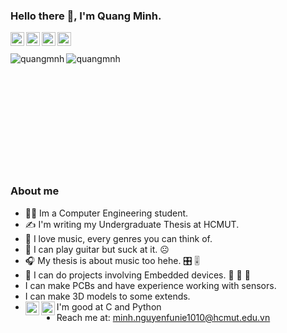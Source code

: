 ### Hello there 👋, I'm Quang Minh.

<a href="https://github.com/quangmnh">
  <img align="left" alt="github" width="22px" src="https://pics.freeicons.io/uploads/icons/png/16472142071530099325-512.png" />
</a>
<a href="https://www.linkedin.com/in/quangminhnt/">
  <img align="left" alt="linkedin" width="22px" src="https://pics.freeicons.io/uploads/icons/png/16090541531530099327-512.png" />
</a>
<a href="https://www.facebook.com/quangminh.nguyentran.79/">
  <img align="left" alt="facebook" width="22px" src="https://pics.freeicons.io/uploads/icons/png/14179583611530077750-512.png" />
</a>
<a href="https://twitter.com/quangmnh_nt">
  <img align="left" alt="twitter" width="22px" src="https://pics.freeicons.io/uploads/icons/png/5959933821530099343-512.png" />
</a>

<br/><br/>
<img style="float" align = "left" src="https://github-readme-stats.vercel.app/api?username=quangmnh&count_private=true&show_icons=true&theme=cobalt" alt="quangmnh" />
<img style="float" align = "left" src="https://github-readme-stats.vercel.app/api/top-langs/?username=quangmnh&show_icons=true&theme=cobalt" alt="quangmnh" />
<br/><br/><br/><br/><br/><br/><br/><br/><br/><br/><br/>


### About me
- :man_student: Im a Computer Engineering student.
- :writing_hand: I'm writing my Undergraduate Thesis at HCMUT.
- :musical_score: I love music, every genres you can think of.
- :guitar: I can play guitar but suck at it. 	:frowning_face:
- :headphones: 	My thesis is about music too hehe. :control_knobs: :level_slider: 
- :cherries: I can do projects involving Embedded devices. :orange: 	:strawberry: 	:grapes:
- I can make PCBs and have experience working with sensors.
- I can make 3D models to some extends.
- I'm good at C and Python <img align="left" alt="C" width="22px" src="https://pics.freeicons.io/uploads/icons/png/20395100751536130227-512.png" /><img align="left" alt="python" width="22px" src="https://pics.freeicons.io/uploads/icons/png/12785093741551942290-512.png"/>
- Reach me at: minh.nguyenfunie1010@hcmut.edu.vn
 
